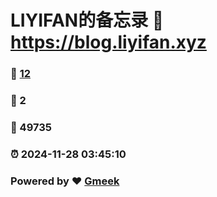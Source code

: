 # LIYIFAN的备忘录 :link: https://blog.liyifan.xyz 
### :page_facing_up: [12](https://blog.liyifan.xyz/tag.html) 
### :speech_balloon: 2 
### :hibiscus: 49735 
### :alarm_clock: 2024-11-28 03:45:10 
### Powered by :heart: [Gmeek](https://github.com/Meekdai/Gmeek)
